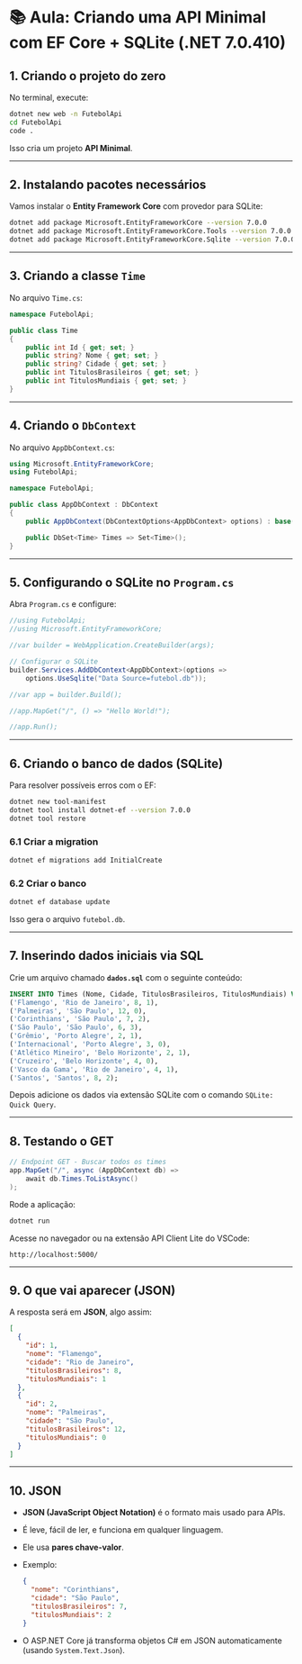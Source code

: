 # 📚 Aula: Criando uma API Minimal com EF Core + SQLite (.NET 7.0.410)

## 1. Criando o projeto do zero

No terminal, execute:

```bash
dotnet new web -n FutebolApi
cd FutebolApi
code .
```

Isso cria um projeto **API Minimal**.

---

## 2. Instalando pacotes necessários

Vamos instalar o **Entity Framework Core** com provedor para SQLite:

```bash
dotnet add package Microsoft.EntityFrameworkCore --version 7.0.0
dotnet add package Microsoft.EntityFrameworkCore.Tools --version 7.0.0
dotnet add package Microsoft.EntityFrameworkCore.Sqlite --version 7.0.0
``` 

---

## 3. Criando a classe `Time`

No arquivo `Time.cs`:

```csharp
namespace FutebolApi;

public class Time
{
    public int Id { get; set; }
    public string? Nome { get; set; }
    public string? Cidade { get; set; }
    public int TitulosBrasileiros { get; set; }
    public int TitulosMundiais { get; set; }
}
```

---

## 4. Criando o `DbContext`

No arquivo `AppDbContext.cs`:

```csharp
using Microsoft.EntityFrameworkCore;
using FutebolApi;

namespace FutebolApi;

public class AppDbContext : DbContext
{
    public AppDbContext(DbContextOptions<AppDbContext> options) : base(options) { }

    public DbSet<Time> Times => Set<Time>();
}
```

---

## 5. Configurando o SQLite no `Program.cs`

Abra `Program.cs` e configure:

```csharp
//using FutebolApi;
//using Microsoft.EntityFrameworkCore;

//var builder = WebApplication.CreateBuilder(args);

// Configurar o SQLite
builder.Services.AddDbContext<AppDbContext>(options =>
    options.UseSqlite("Data Source=futebol.db"));

//var app = builder.Build();

//app.MapGet("/", () => "Hello World!");

//app.Run();
```

---

## 6. Criando o banco de dados (SQLite)

Para resolver possíveis erros com o EF:

```bash
dotnet new tool-manifest
dotnet tool install dotnet-ef --version 7.0.0
dotnet tool restore
```

### 6.1 Criar a migration

```bash
dotnet ef migrations add InitialCreate
```

### 6.2 Criar o banco

```bash
dotnet ef database update
```

Isso gera o arquivo `futebol.db`.

---

## 7. Inserindo dados iniciais via SQL

Crie um arquivo chamado **`dados.sql`** com o seguinte conteúdo:

```sql
INSERT INTO Times (Nome, Cidade, TitulosBrasileiros, TitulosMundiais) VALUES
('Flamengo', 'Rio de Janeiro', 8, 1),
('Palmeiras', 'São Paulo', 12, 0),
('Corinthians', 'São Paulo', 7, 2),
('São Paulo', 'São Paulo', 6, 3),
('Grêmio', 'Porto Alegre', 2, 1),
('Internacional', 'Porto Alegre', 3, 0),
('Atlético Mineiro', 'Belo Horizonte', 2, 1),
('Cruzeiro', 'Belo Horizonte', 4, 0),
('Vasco da Gama', 'Rio de Janeiro', 4, 1),
('Santos', 'Santos', 8, 2);
```

Depois adicione os dados via extensão SQLite com o comando `SQLite: Quick Query`.

---

## 8. Testando o GET

```csharp
// Endpoint GET - Buscar todos os times
app.MapGet("/", async (AppDbContext db) =>
    await db.Times.ToListAsync()
);
```

Rode a aplicação:

```bash
dotnet run
```

Acesse no navegador ou na extensão API Client Lite do VSCode:

```
http://localhost:5000/
```

---

## 9. O que vai aparecer (JSON)

A resposta será em **JSON**, algo assim:

```json
[
  {
    "id": 1,
    "nome": "Flamengo",
    "cidade": "Rio de Janeiro",
    "titulosBrasileiros": 8,
    "titulosMundiais": 1
  },
  {
    "id": 2,
    "nome": "Palmeiras",
    "cidade": "São Paulo",
    "titulosBrasileiros": 12,
    "titulosMundiais": 0
  }
]
```

---

## 10. JSON

* **JSON (JavaScript Object Notation)** é o formato mais usado para APIs.
* É leve, fácil de ler, e funciona em qualquer linguagem.
* Ele usa **pares chave-valor**.
* Exemplo:

  ```json
  {
    "nome": "Corinthians",
    "cidade": "São Paulo",
    "titulosBrasileiros": 7,
    "titulosMundiais": 2
  }
  ```
* O ASP.NET Core já transforma objetos C# em JSON automaticamente (usando `System.Text.Json`).
